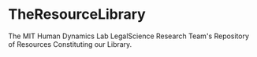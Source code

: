 TheResourceLibrary
==================

The MIT Human Dynamics Lab LegalScience Research Team's Repository of Resources Constituting our Library.
